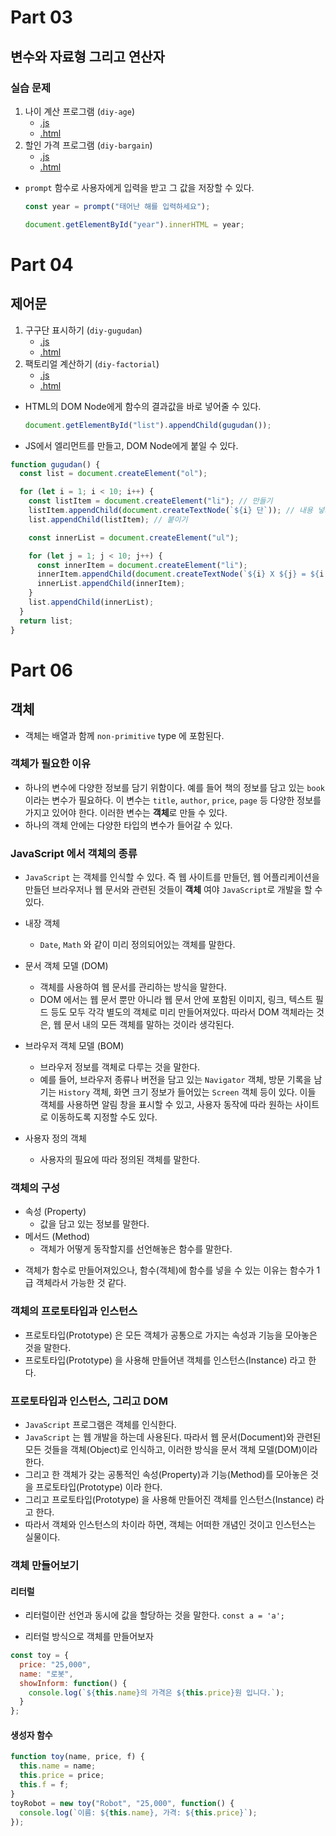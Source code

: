 # Part 03

## 변수와 자료형 그리고 연산자

### 실습 문제

1. 나이 계산 프로그램 (`diy-age`)
   - [.js](../Training/03/diy-age.js)
   - [.html](../Training/03/diy-age.html)
2. 할인 가격 프로그램 (`diy-bargain`)
   - [.js](../Training/03/diy-bargain.js)
   - [.html](../Training/03/diy-bargain.html)

- `prompt` 함수로 사용자에게 입력을 받고 그 값을 저장할 수 있다.

  ```javascript
  const year = prompt("태어난 해를 입력하세요");

  document.getElementById("year").innerHTML = year;
  ```

# Part 04

## 제어문

1. 구구단 표시하기 (`diy-gugudan`)
   - [.js](../Training/04/diy-gugudan.js)
   - [.html](../Training/04/diy-gugudan.html)
2. 팩토리얼 계산하기 (`diy-factorial`)
   - [.js](../Training/04/diy-factorial.js)
   - [.html](../Training/04/diy-factorial.html)

- HTML의 DOM Node에게 함수의 결과값을 바로 넣어줄 수 있다.
  ```javascript
  document.getElementById("list").appendChild(gugudan());
  ```

* JS에서 엘리먼트를 만들고, DOM Node에게 붙일 수 있다.

```javascript
function gugudan() {
  const list = document.createElement("ol");

  for (let i = 1; i < 10; i++) {
    const listItem = document.createElement("li"); // 만들기
    listItem.appendChild(document.createTextNode(`${i} 단`)); // 내용 넣기
    list.appendChild(listItem); // 붙이기

    const innerList = document.createElement("ul");

    for (let j = 1; j < 10; j++) {
      const innerItem = document.createElement("li");
      innerItem.appendChild(document.createTextNode(`${i} X ${j} = ${i * j}`));
      innerList.appendChild(innerItem);
    }
    list.appendChild(innerList);
  }
  return list;
}
```

# Part 06

## 객체

- 객체는 배열과 함께 `non-primitive` type 에 포함된다.

### 객체가 필요한 이유

- 하나의 변수에 다양한 정보를 담기 위함이다. 예를 들어 책의 정보를 담고 있는 `book` 이라는 변수가 필요하다. 이 변수는 `title`, `author`, `price`, `page` 등 다양한 정보를 가지고 있어야 한다. 이러한 변수는 **객체**로 만들 수 있다.
- 하나의 객체 안에는 다양한 타입의 변수가 들어갈 수 있다.

### JavaScript 에서 객체의 종류

- `JavaScript` 는 객체를 인식할 수 있다. 즉 웹 사이트를 만들던, 웹 어플리케이션을 만들던 브라우저나 웹 문서와 관련된 것들이 **객체** 여야 `JavaScript`로 개발을 할 수 있다.

* 내장 객체
  - `Date`, `Math` 와 같이 미리 정의되어있는 객체를 말한다.
* 문서 객체 모델 (DOM)

  - 객체를 사용하여 웹 문서를 관리하는 방식을 말한다.
  - DOM 에서는 웹 문서 뿐만 아니라 웹 문서 안에 포함된 이미지, 링크, 텍스트 필드 등도 모두 각각 별도의 객체로 미리 만들어져있다. 따라서 DOM 객체라는 것은, 웹 문서 내의 모든 객체를 말하는 것이라 생각된다.

* 브라우저 객체 모델 (BOM)
  - 브라우저 정보를 객체로 다루는 것을 말한다.
  - 예를 들어, 브라우저 종류나 버전을 담고 있는 `Navigator` 객체, 방문 기록을 남기는 `History` 객체, 화면 크기 정보가 들어있는 `Screen` 객체 등이 있다. 이들 객체를 사용하면 알림 창을 표시할 수 있고, 사용자 동작에 따라 원하는 사이트로 이동하도록 지정할 수도 있다.
* 사용자 정의 객체
  - 사용자의 필요에 따라 정의된 객체를 말한다.

### 객체의 구성

- 속성 (Property)
  - 값을 담고 있는 정보를 말한다.
- 메서드 (Method)
  - 객체가 어떻게 동작할지를 선언해놓은 함수를 말한다.

* 객체가 함수로 만들어져있으나, 함수(객체)에 함수를 넣을 수 있는 이유는 함수가 1급 객체라서 가능한 것 같다.

### 객체의 프로토타입과 인스턴스

- 프로토타입(Prototype) 은 모든 객체가 공통으로 가지는 속성과 기능을 모아놓은 것을 말한다.
- 프로토타입(Prototype) 을 사용해 만들어낸 객체를 인스턴스(Instance) 라고 한다.

### 프로토타입과 인스턴스, 그리고 DOM

- `JavaScript` 프로그램은 객체를 인식한다.
- `JavaScript` 는 웹 개발을 하는데 사용된다. 따라서 웹 문서(Document)와 관련된 모든 것들을 객체(Object)로 인식하고, 이러한 방식을 문서 객체 모델(DOM)이라 한다.
- 그리고 한 객체가 갖는 공통적인 속성(Property)과 기능(Method)를 모아놓은 것을 프로토타입(Prototype) 이라 한다.
- 그리고 프로토타입(Prototype) 을 사용해 만들어진 객체를 인스턴스(Instance) 라고 한다.
- 따라서 객체와 인스턴스의 차이라 하면, 객체는 어떠한 개념인 것이고 인스턴스는 실물이다.

### 객체 만들어보기

#### 리터럴

- 리터럴이란 선언과 동시에 값을 할당하는 것을 말한다.
  `const a = 'a';`

* 리터럴 방식으로 객체를 만들어보자

```javascript
const toy = {
  price: "25,000",
  name: "로봇",
  showInform: function() {
    console.log(`${this.name}의 가격은 ${this.price}원 입니다.`);
  }
};
```

#### 생성자 함수

```javascript
function toy(name, price, f) {
  this.name = name;
  this.price = price;
  this.f = f;
}
toyRobot = new toy("Robot", "25,000", function() {
  console.log(`이름: ${this.name}, 가격: ${this.price}`);
});
```

